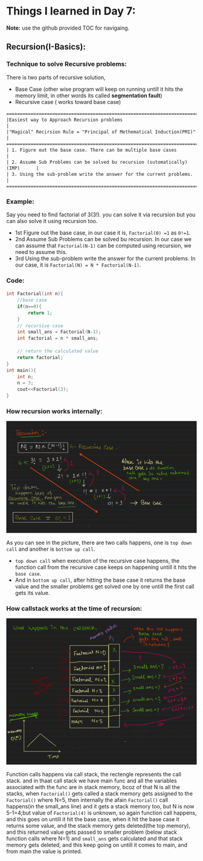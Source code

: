 # Things I learned in Day 7:
**Note:** use the github provided TOC for navigaing.

## Recursion(I-Basics):

### Technique to solve Recursive problems:
There is two parts of recursive solution,

- Base Case (other wise program will keep on running untill it hits the memory limit, in other words its called **segmentation fault**)
- Recursive case ( works toward base case) 
```
===============================================================================
|Easiest way to Approach Recursion problems                                   |
|"Magical" Recirsion Rule = "Principal of Methematical Induction(PMI)"        |
===============================================================================
| 1. Figure out the base case. There can be multiple base cases               |
| 2. Assume Sub Problems can be solved bu recursion (sutomatically)(IMP)      |
| 3. Using the sub-problem write the answer for the current problems.         |
===============================================================================
```

### Example:
Say you need to find factorial of 3(3!). you can solve it via recursion but you can also solve it using recursion too.

- 1st Figure out the base case, in our case it is, `Factorial(0) =1` as `0!=1`.
- 2nd Assume Sub Problems can be solved bu recursion. In our case we can assume that `Factorial(N-1)` can be computed using recursion, we need to assume this.
- 3rd Using the sub-problem write the answer for the current problems. In our case, it is `Factorial(N) = N * Factorial(N-1)`.

### Code:
```cpp
int Factorial(int n){
    //base case
    if(n==0){
        return 1;
    }
    // recursive case
    int small_ans = Factorial(N-1); 
    int factorial = n * small_ans;

    // return the calculated value
    return factorial; 
}
int main(){
    int n;
    n = 3;
    cout<<Factorial(3);
}

```
### How recursion works internally:
<p align="center">
    <img src="../imgs/recursion.png">
</p>

As you can see in the picture, there are two calls happens, one is `top down call` and another is `bottom up call`. 

- `top down call` when execution of the recursive case happens, the function call from the recursive case keeps on happening untill it hits the `base case`. 
- And in `bottom up call`, after hitting the base case it returns the base value and the smaller problems get solved one by one untill the first call gets its value.

### How callstack works at the time of recursion:
<p align="center">
    <img src="../imgs/call_stack.png">
</p>

Function calls happens via call stack, the rectengle represents the call stack. and in thaat call stack we have main func and all the variables associated with the func are in stack memory, bcoz of that N is all the stacks, when `Factorial()` gets called a stack memory gets assigned to the `Factorial()` where N=5, then internally the afain `Factorial()` call happens(in the small_ans line) and it gets a stack memory too, but N is now 5-1=4;but value of `Factorial(4)` is unknown, so again function call happens, and this goes on untill it hit the base case, when it hit the base case it returns some value, and the stack memory gets deleted(the top memory), and this returned value gets passed to smaller problem (below stack function calls where N=1) and `small_ans` gets calculated and that stack memory gets deleted, and this keep going on untill it comes to main, and from main the value is printed.

